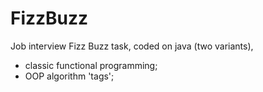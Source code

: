 # FizzBuzz
Job interview Fizz Buzz task, coded on java (two variants),
- classic functional programming;
- OOP algorithm 'tags';

